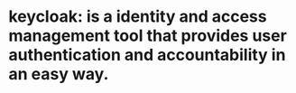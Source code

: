 # keycloak: is a identity and access management tool that provides user authentication and accountability in an easy way. 
